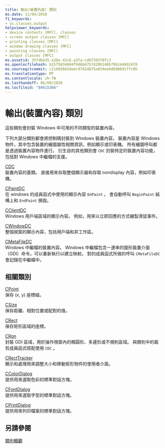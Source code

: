 ```yaml
---
title: 輸出(裝置內容) 類別
ms.date: 11/04/2016
f1_keywords:
- vc.classes.output
helpviewer_keywords:
- device contexts [MFC], classes
- screen output classes [MFC]
- printing classes [MFC]
- window drawing classes [MFC]
- painting classes [MFC]
- output classes [MFC]
ms.assetid: 35fd6435-a38e-42c6-a3fa-cd6f39370fc3
ms.openlocfilehash: b15f5034604f9d6b67574288140b79b144692478
ms.sourcegitcommit: c21b05042debc97d14875e019ee9d698691ffc0b
ms.translationtype: MT
ms.contentlocale: zh-TW
ms.lasthandoff: 06/09/2020
ms.locfileid: "84615366"
---
```

# <a name="output-device-context-classes"></a>輸出(裝置內容) 類別

這些類別會封裝 Windows 中可用的不同類型的裝置內容。

下列大部分類別都會將控制碼封裝到 Windows 裝置內容。 裝置內容是 Windows 物件，其中包含裝置的繪圖屬性相關資訊，例如顯示或印表機。 所有繪圖呼叫都是透過裝置內容物件進行。 衍生自的其他類別會 `CDC` 封裝特定的裝置內容功能，包括對 Windows 中繼檔的支援。

[CDC](reference/cdc-class.md)<br/>
裝置內容的基類。 直接用來存取整個顯示器和存取 nondisplay 內容，例如印表機。

[CPaintDC](reference/cpaintdc-class.md)<br/>
在 windows 的成員函式中使用的顯示內容 `OnPaint` 。 會自動呼叫 `BeginPaint` 結構上和 `EndPaint` 損毀。

[CClientDC](reference/cclientdc-class.md)<br/>
Windows 用戶端區域的顯示內容。 例如，用來以立即回應的方式繪製滑鼠事件。

[CWindowDC](reference/cwindowdc-class.md)<br/>
整個視窗的顯示內容，包括用戶端和非工作區。

[CMetaFileDC](reference/cmetafiledc-class.md)<br/>
Windows 中繼檔的裝置內容。 Windows 中繼檔包含一連串的圖形裝置介面（GDI）命令，可以重新執行以建立映射。 對的成員函式所做的呼叫 `CMetaFileDC` 會記錄在中繼檔中。

## <a name="related-classes"></a>相關類別

[CPoint](../atl-mfc-shared/reference/cpoint-class.md)<br/>
保存 (x, y) 座標組。

[CSize](../atl-mfc-shared/reference/csize-class.md)<br/>
保存距離、相對位置或配對的值。

[CRect](../atl-mfc-shared/reference/crect-class.md)<br/>
保存矩形區域的座標。

[CRgn](reference/crgn-class.md)<br/>
封裝 GDI 區域，用於操作視窗內的橢圓形、多邊形或不規則區域。 與類別中的裁剪成員函式搭配使用 `CDC` 。

[CRectTracker](reference/crecttracker-class.md)<br/>
顯示和處理用來調整大小和移動矩形物件的使用者介面。

[CColorDialog](reference/ccolordialog-class.md)<br/>
提供用來選取色彩的標準對話方塊。

[CFontDialog](reference/cfontdialog-class.md)<br/>
提供用來選取字型的標準對話方塊。

[CPrintDialog](reference/cprintdialog-class.md)<br/>
提供用來列印檔案的標準對話方塊。

## <a name="see-also"></a>另請參閱

[類別概觀](class-library-overview.md)
